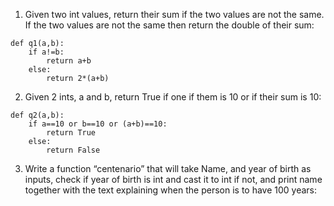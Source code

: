 1.  Given two int values, return their sum if the two values are not the same. If the two values are not
the same then return the double of their sum:
```{python}
def q1(a,b):
    if a!=b:
        return a+b
    else:
        return 2*(a+b)
```

2.  Given 2 ints, a and b, return True if one if them is 10 or if their sum is 10:
```
def q2(a,b):
    if a==10 or b==10 or (a+b)==10:
        return True
    else:
        return False
```

3.  Write a function “centenario” that will take Name, and year of birth as inputs, check if year of birth
is int and cast it to int if not, and print name together with the text explaining when the person is to
have 100 years:
```

